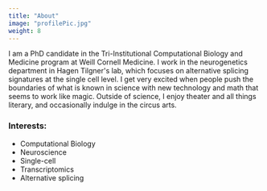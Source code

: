 ```yaml
---
title: "About"
image: "profilePic.jpg"
weight: 8
---
```


I am a PhD candidate in the Tri-Institutional Computational Biology and Medicine program at Weill Cornell Medicine. I work in the neurogenetics department in Hagen Tilgner's lab, which focuses on alternative splicing signatures at the single cell level. I get very excited when people push the boundaries of what is known in science with new technology and math that seems to work like magic. Outside of science, I enjoy theater and all things literary, and occasionally indulge in the circus arts.

### Interests:
- Computational Biology
- Neuroscience
- Single-cell
- Transcriptomics
- Alternative splicing
